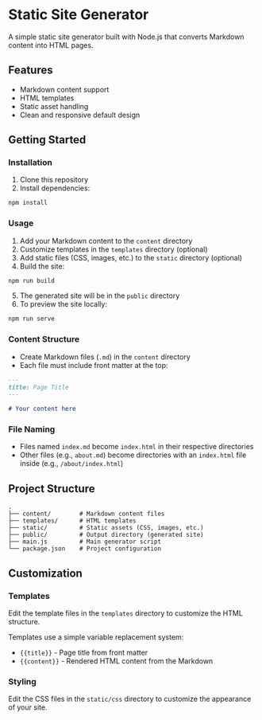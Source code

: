 # Static Site Generator

A simple static site generator built with Node.js that converts Markdown content into HTML pages.

## Features

- Markdown content support
- HTML templates
- Static asset handling
- Clean and responsive default design

## Getting Started

### Installation

1. Clone this repository
2. Install dependencies:

```bash
npm install
```

### Usage

1. Add your Markdown content to the `content` directory
2. Customize templates in the `templates` directory (optional)
3. Add static files (CSS, images, etc.) to the `static` directory (optional)
4. Build the site:

```bash
npm run build
```

5. The generated site will be in the `public` directory
6. To preview the site locally:

```bash
npm run serve
```

### Content Structure

- Create Markdown files (`.md`) in the `content` directory
- Each file must include front matter at the top:

```markdown
---
title: Page Title
---

# Your content here
```

### File Naming

- Files named `index.md` become `index.html` in their respective directories
- Other files (e.g., `about.md`) become directories with an `index.html` file inside (e.g., `/about/index.html`)

## Project Structure

```
.
├── content/        # Markdown content files
├── templates/      # HTML templates
├── static/         # Static assets (CSS, images, etc.)
├── public/         # Output directory (generated site)
├── main.js         # Main generator script
└── package.json    # Project configuration
```

## Customization

### Templates

Edit the template files in the `templates` directory to customize the HTML structure.

Templates use a simple variable replacement system:

- `{{title}}` - Page title from front matter
- `{{content}}` - Rendered HTML content from the Markdown

### Styling

Edit the CSS files in the `static/css` directory to customize the appearance of your site.
